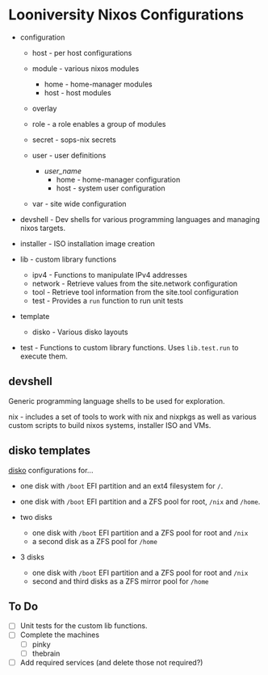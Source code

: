 # Looniversity Nixos Configurations

- configuration
  - host - per host configurations

  - module - various nixos modules
    - home - home-manager modules
    - host - host modules

  - overlay

  - role - a role enables a group of modules

  - secret - sops-nix secrets

  - user - user definitions
    - *user_name*
      - home - home-manager configuration
      - host - system user configuration

  - var - site wide configuration

- devshell - Dev shells for various programming languages and
  managing nixos targets.

- installer - ISO installation image creation

- lib - custom library functions
  - ipv4 - Functions to manipulate IPv4 addresses
  - network - Retrieve values from the site.network configuration
  - tool - Retrieve tool information from the site.tool configuration
  - test - Provides a `run` function to run unit tests

- template
  - disko - Various disko layouts

- test - Functions to custom library functions. Uses `lib.test.run` to execute them.

## devshell

Generic programming language shells to be used for exploration.

nix - includes a set of tools to work with nix and nixpkgs as well as
various custom scripts to build nixos systems, installer ISO and VMs.

## disko templates

[disko](https://github.com/nix-community/disko) configurations for...

- one disk with `/boot` EFI partition and an ext4 filesystem for `/`.

- one disk with `/boot` EFI partition and a ZFS pool for root, `/nix` and `/home`.

- two disks
  - one disk with `/boot` EFI partition and a ZFS pool for root and `/nix`
  - a second disk as a ZFS pool for `/home`

- 3 disks
  - one disk with `/boot` EFI partition and a ZFS pool for root and `/nix`
  - second and third disks as a ZFS mirror pool for `/home`

## To Do

- [ ] Unit tests for the custom lib functions.
- [ ] Complete the machines
  - [ ] pinky
  - [ ] thebrain
- [ ] Add required services (and delete those not required?)
